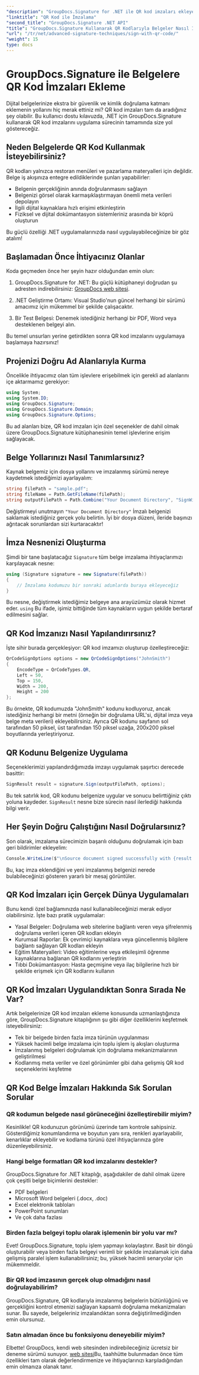 ```yaml
---
"description": "GroupDocs.Signature for .NET ile QR kod imzaları ekleyerek belge güvenliğini artırmayı öğrenin. Tam kod örnekleriyle basit uygulama."
"linktitle": "QR Kod ile İmzalama"
"second_title": "GroupDocs.Signature .NET API"
"title": "GroupDocs.Signature Kullanarak QR Kodlarıyla Belgeler Nasıl İmzalanır?"
"url": "/tr/net/advanced-signature-techniques/sign-with-qr-code/"
"weight": 15
type: docs
---
```

# GroupDocs.Signature ile Belgelere QR Kod İmzaları Ekleme

Dijital belgelerinize ekstra bir güvenlik ve kimlik doğrulama katmanı eklemenin yollarını hiç merak ettiniz mi? QR kod imzaları tam da aradığınız şey olabilir. Bu kullanıcı dostu kılavuzda, .NET için GroupDocs.Signature kullanarak QR kod imzalarını uygulama sürecinin tamamında size yol göstereceğiz.

## Neden Belgelerde QR Kod Kullanmak İsteyebilirsiniz?

QR kodları yalnızca restoran menüleri ve pazarlama materyalleri için değildir. Belge iş akışınıza entegre edildiklerinde şunları yapabilirler:

- Belgenin gerçekliğinin anında doğrulanmasını sağlayın
- Belgenizi görsel olarak karmaşıklaştırmayan önemli meta verileri depolayın
- İlgili dijital kaynaklara hızlı erişimi etkinleştirin
- Fiziksel ve dijital dokümantasyon sistemleriniz arasında bir köprü oluşturun

Bu güçlü özelliği .NET uygulamalarınızda nasıl uygulayabileceğinize bir göz atalım!

## Başlamadan Önce İhtiyacınız Olanlar

Koda geçmeden önce her şeyin hazır olduğundan emin olun:

1. GroupDocs.Signature for .NET: Bu güçlü kütüphaneyi doğrudan şu adresten indirebilirsiniz: [GroupDocs web sitesi](https://releases.groupdocs.com/signature/net/).

2. .NET Geliştirme Ortamı: Visual Studio'nun güncel herhangi bir sürümü amacımız için mükemmel bir şekilde çalışacaktır.

3. Bir Test Belgesi: Denemek istediğiniz herhangi bir PDF, Word veya desteklenen belgeyi alın.

Bu temel unsurları yerine getirdikten sonra QR kod imzalarını uygulamaya başlamaya hazırsınız!

## Projenizi Doğru Ad Alanlarıyla Kurma

Öncelikle ihtiyacımız olan tüm işlevlere erişebilmek için gerekli ad alanlarını içe aktarmamız gerekiyor:

```csharp
using System;
using System.IO;
using GroupDocs.Signature;
using GroupDocs.Signature.Domain;
using GroupDocs.Signature.Options;
```

Bu ad alanları bize, QR kod imzaları için özel seçenekler de dahil olmak üzere GroupDocs.Signature kütüphanesinin temel işlevlerine erişim sağlayacak.

## Belge Yollarınızı Nasıl Tanımlarsınız?

Kaynak belgemiz için dosya yollarını ve imzalanmış sürümü nereye kaydetmek istediğimizi ayarlayalım:

```csharp
string filePath = "sample.pdf";
string fileName = Path.GetFileName(filePath);
string outputFilePath = Path.Combine("Your Document Directory", "SignWithQRCode", fileName);
```

Değiştirmeyi unutmayın `"Your Document Directory"` İmzalı belgenizi saklamak istediğiniz gerçek yolu belirtin. İyi bir dosya düzeni, ileride başınızı ağrıtacak sorunlardan sizi kurtaracaktır!

## İmza Nesnenizi Oluşturma

Şimdi bir tane başlatacağız `Signature` tüm belge imzalama ihtiyaçlarımızı karşılayacak nesne:

```csharp
using (Signature signature = new Signature(filePath))
{
    // İmzalama kodumuzu bir sonraki adımlarda buraya ekleyeceğiz
}
```

Bu nesne, değiştirmek istediğimiz belgeye ana arayüzümüz olarak hizmet eder. `using` Bu ifade, işimiz bittiğinde tüm kaynakların uygun şekilde bertaraf edilmesini sağlar.

## QR Kod İmzanızı Nasıl Yapılandırırsınız?

İşte sihir burada gerçekleşiyor: QR kod imzamızı oluşturup özelleştireceğiz:

```csharp
QrCodeSignOptions options = new QrCodeSignOptions("JohnSmith")
{
    EncodeType = QrCodeTypes.QR,
    Left = 50,
    Top = 150,
    Width = 200,
    Height = 200
};
```

Bu örnekte, QR kodumuzda "JohnSmith" kodunu kodluyoruz, ancak istediğiniz herhangi bir metni (örneğin bir doğrulama URL'si, dijital imza veya belge meta verileri) ekleyebilirsiniz. Ayrıca QR kodunu sayfanın sol tarafından 50 piksel, üst tarafından 150 piksel uzağa, 200x200 piksel boyutlarında yerleştiriyoruz.

## QR Kodunu Belgenize Uygulama

Seçeneklerimizi yapılandırdığımızda imzayı uygulamak şaşırtıcı derecede basittir:

```csharp
SignResult result = signature.Sign(outputFilePath, options);
```

Bu tek satırlık kod, QR kodunu belgenize uygular ve sonucu belirttiğiniz çıktı yoluna kaydeder. `SignResult` nesne bize sürecin nasıl ilerlediği hakkında bilgi verir.

## Her Şeyin Doğru Çalıştığını Nasıl Doğrularsınız?

Son olarak, imzalama sürecimizin başarılı olduğunu doğrulamak için bazı geri bildirimler ekleyelim:

```csharp
Console.WriteLine($"\nSource document signed successfully with {result.Succeeded.Count} signature(s).\nFile saved at {outputFilePath}.");
```

Bu, kaç imza eklendiğini ve yeni imzalanmış belgenizi nerede bulabileceğinizi gösteren yararlı bir mesaj görüntüler.

## QR Kod İmzaları için Gerçek Dünya Uygulamaları

Bunu kendi özel bağlamınızda nasıl kullanabileceğinizi merak ediyor olabilirsiniz. İşte bazı pratik uygulamalar:

- Yasal Belgeler: Doğrulama web sitelerine bağlantı veren veya şifrelenmiş doğrulama verileri içeren QR kodları ekleyin
- Kurumsal Raporlar: Ek çevrimiçi kaynaklara veya güncellenmiş bilgilere bağlantı sağlayan QR kodları ekleyin
- Eğitim Materyalleri: Video eğitimlerine veya etkileşimli öğrenme kaynaklarına bağlanan QR kodlarını yerleştirin
- Tıbbi Dokümantasyon: Hasta geçmişine veya ilaç bilgilerine hızlı bir şekilde erişmek için QR kodlarını kullanın

## QR Kod İmzaları Uygulandıktan Sonra Sırada Ne Var?

Artık belgelerinize QR kod imzaları ekleme konusunda uzmanlaştığınıza göre, GroupDocs.Signature kitaplığının şu gibi diğer özelliklerini keşfetmek isteyebilirsiniz:

- Tek bir belgede birden fazla imza türünün uygulanması
- Yüksek hacimli belge imzalama için toplu işlem iş akışları oluşturma
- İmzalanmış belgeleri doğrulamak için doğrulama mekanizmalarının geliştirilmesi
- Kodlanmış meta veriler ve özel görünümler gibi daha gelişmiş QR kod seçeneklerini keşfetme

## QR Kod Belge İmzaları Hakkında Sık Sorulan Sorular

### QR kodumun belgede nasıl görüneceğini özelleştirebilir miyim?

Kesinlikle! QR kodunuzun görünümü üzerinde tam kontrole sahipsiniz. Gösterdiğimiz konumlandırma ve boyutun yanı sıra, renkleri ayarlayabilir, kenarlıklar ekleyebilir ve kodlama türünü özel ihtiyaçlarınıza göre düzenleyebilirsiniz.

### Hangi belge formatları QR kod imzalarını destekler?

GroupDocs.Signature for .NET kitaplığı, aşağıdakiler de dahil olmak üzere çok çeşitli belge biçimlerini destekler:
- PDF belgeleri
- Microsoft Word belgeleri (.docx, .doc)
- Excel elektronik tabloları
- PowerPoint sunumları
- Ve çok daha fazlası

### Birden fazla belgeyi toplu olarak işlemenin bir yolu var mı?

Evet! GroupDocs.Signature, toplu işlem yapmayı kolaylaştırır. Basit bir döngü oluşturabilir veya birden fazla belgeyi verimli bir şekilde imzalamak için daha gelişmiş paralel işlem kullanabilirsiniz; bu, yüksek hacimli senaryolar için mükemmeldir.

### Bir QR kod imzasının gerçek olup olmadığını nasıl doğrulayabilirim?

GroupDocs.Signature, QR kodlarıyla imzalanmış belgelerin bütünlüğünü ve gerçekliğini kontrol etmenizi sağlayan kapsamlı doğrulama mekanizmaları sunar. Bu sayede, belgeleriniz imzalandıktan sonra değiştirilmediğinden emin olursunuz.

### Satın almadan önce bu fonksiyonu deneyebilir miyim?

Elbette! GroupDocs, kendi web sitesinden indirebileceğiniz ücretsiz bir deneme sürümü sunuyor. [web sitesi](https://releases.groupdocs.com/)Bu, taahhütte bulunmadan önce tüm özellikleri tam olarak değerlendirmenize ve ihtiyaçlarınızı karşıladığından emin olmanıza olanak tanır.